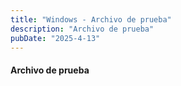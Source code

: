```yaml
---
title: "Windows - Archivo de prueba"
description: "Archivo de prueba"
pubDate: "2025-4-13"
---
```


#### Archivo de prueba
